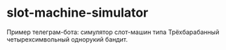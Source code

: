 # slot-machine-simulator
Пример телеграм-бота: симулятор слот-машин типа Трёхбарабанный четырехсимвольный однорукий бандит. 
